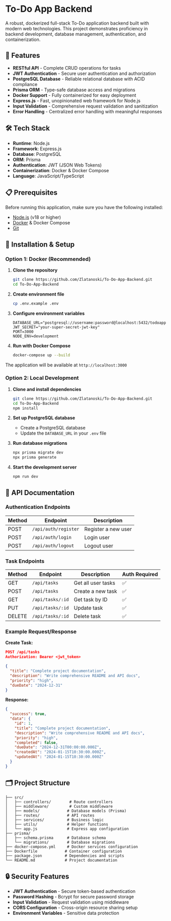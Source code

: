 # To-Do App Backend

A robust, dockerized full-stack To-Do application backend built with modern web technologies. This project demonstrates proficiency in backend development, database management, authentication, and containerization.

## 🚀 Features

- **RESTful API** - Complete CRUD operations for tasks
- **JWT Authentication** - Secure user authentication and authorization
- **PostgreSQL Database** - Reliable relational database with ACID compliance
- **Prisma ORM** - Type-safe database access and migrations
- **Docker Support** - Fully containerized for easy deployment
- **Express.js** - Fast, unopinionated web framework for Node.js
- **Input Validation** - Comprehensive request validation and sanitization
- **Error Handling** - Centralized error handling with meaningful responses

## 🛠️ Tech Stack

- **Runtime**: Node.js
- **Framework**: Express.js
- **Database**: PostgreSQL
- **ORM**: Prisma
- **Authentication**: JWT (JSON Web Tokens)
- **Containerization**: Docker & Docker Compose
- **Language**: JavaScript/TypeScript

## 📋 Prerequisites

Before running this application, make sure you have the following installed:

- [Node.js](https://nodejs.org/) (v18 or higher)
- [Docker](https://www.docker.com/) & Docker Compose
- [Git](https://git-scm.com/)

## 🔧 Installation & Setup

### Option 1: Docker (Recommended)

1. **Clone the repository**
   ```bash
   git clone https://github.com/Zlatanoski/To-Do-App-Backend.git
   cd To-Do-App-Backend
   ```

2. **Create environment file**
   ```bash
   cp .env.example .env
   ```
   
3. **Configure environment variables**
   ```env
   DATABASE_URL="postgresql://username:password@localhost:5432/todoapp"
   JWT_SECRET="your-super-secret-jwt-key"
   PORT=3000
   NODE_ENV=development
   ```

4. **Run with Docker Compose**
   ```bash
   docker-compose up --build
   ```

The application will be available at `http://localhost:3000`

### Option 2: Local Development

1. **Clone and install dependencies**
   ```bash
   git clone https://github.com/Zlatanoski/To-Do-App-Backend.git
   cd To-Do-App-Backend
   npm install
   ```

2. **Set up PostgreSQL database**
   - Create a PostgreSQL database
   - Update the `DATABASE_URL` in your `.env` file

3. **Run database migrations**
   ```bash
   npx prisma migrate dev
   npx prisma generate
   ```

4. **Start the development server**
   ```bash
   npm run dev
   ```

## 📖 API Documentation

### Authentication Endpoints

| Method | Endpoint | Description |
|--------|----------|-------------|
| POST | `/api/auth/register` | Register a new user |
| POST | `/api/auth/login` | Login user |
| POST | `/api/auth/logout` | Logout user |

### Task Endpoints

| Method | Endpoint | Description | Auth Required |
|--------|----------|-------------|---------------|
| GET | `/api/tasks` | Get all user tasks | ✅ |
| POST | `/api/tasks` | Create a new task | ✅ |
| GET | `/api/tasks/:id` | Get task by ID | ✅ |
| PUT | `/api/tasks/:id` | Update task | ✅ |
| DELETE | `/api/tasks/:id` | Delete task | ✅ |

### Example Request/Response

**Create Task:**
```json
POST /api/tasks
Authorization: Bearer <jwt_token>

{
  "title": "Complete project documentation",
  "description": "Write comprehensive README and API docs",
  "priority": "high",
  "dueDate": "2024-12-31"
}
```

**Response:**
```json
{
  "success": true,
  "data": {
    "id": 1,
    "title": "Complete project documentation",
    "description": "Write comprehensive README and API docs",
    "priority": "high",
    "completed": false,
    "dueDate": "2024-12-31T00:00:00.000Z",
    "createdAt": "2024-01-15T10:30:00.000Z",
    "updatedAt": "2024-01-15T10:30:00.000Z"
  }
}
```

## 🗂️ Project Structure

```
├── src/
│   ├── controllers/        # Route controllers
│   ├── middleware/         # Custom middleware
│   ├── models/            # Database models (Prisma)
│   ├── routes/            # API routes
│   ├── services/          # Business logic
│   ├── utils/             # Helper functions
│   └── app.js             # Express app configuration
├── prisma/
│   ├── schema.prisma      # Database schema
│   └── migrations/        # Database migrations
├── docker-compose.yml     # Docker services configuration
├── Dockerfile            # Container configuration
├── package.json          # Dependencies and scripts
└── README.md             # Project documentation
```

## 🔒 Security Features

- **JWT Authentication** - Secure token-based authentication
- **Password Hashing** - Bcrypt for secure password storage
- **Input Validation** - Request validation using middleware
- **CORS Configuration** - Cross-origin resource sharing setup
- **Environment Variables** - Sensitive data protection


